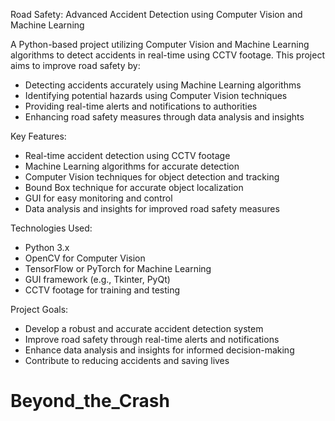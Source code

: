 Road Safety: Advanced Accident Detection using Computer Vision and Machine Learning

A Python-based project utilizing Computer Vision and Machine Learning algorithms to detect accidents in real-time using CCTV footage. This project aims to improve road safety by:

- Detecting accidents accurately using Machine Learning algorithms
- Identifying potential hazards using Computer Vision techniques
- Providing real-time alerts and notifications to authorities
- Enhancing road safety measures through data analysis and insights

Key Features:

- Real-time accident detection using CCTV footage
- Machine Learning algorithms for accurate detection
- Computer Vision techniques for object detection and tracking
- Bound Box technique for accurate object localization
- GUI for easy monitoring and control
- Data analysis and insights for improved road safety measures

Technologies Used:

- Python 3.x
- OpenCV for Computer Vision
- TensorFlow or PyTorch for Machine Learning
- GUI framework (e.g., Tkinter, PyQt)
- CCTV footage for training and testing

Project Goals:

- Develop a robust and accurate accident detection system
- Improve road safety through real-time alerts and notifications
- Enhance data analysis and insights for informed decision-making
- Contribute to reducing accidents and saving lives
# Beyond_the_Crash
